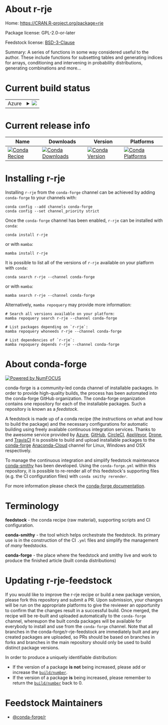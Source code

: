 About r-rje
===========

Home: https://CRAN.R-project.org/package=rje

Package license: GPL-2.0-or-later

Feedstock license: [BSD-3-Clause](https://github.com/conda-forge/r-rje-feedstock/blob/main/LICENSE.txt)

Summary: A series of functions in some way considered useful to the author.  These include functions for subsetting tables and generating indices for arrays, conditioning and intervening in probability distributions, generating combinations and more...

Current build status
====================


<table>
    
  <tr>
    <td>Azure</td>
    <td>
      <details>
        <summary>
          <a href="https://dev.azure.com/conda-forge/feedstock-builds/_build/latest?definitionId=4584&branchName=main">
            <img src="https://dev.azure.com/conda-forge/feedstock-builds/_apis/build/status/r-rje-feedstock?branchName=main">
          </a>
        </summary>
        <table>
          <thead><tr><th>Variant</th><th>Status</th></tr></thead>
          <tbody><tr>
              <td>linux_64_r_base4.1</td>
              <td>
                <a href="https://dev.azure.com/conda-forge/feedstock-builds/_build/latest?definitionId=4584&branchName=main">
                  <img src="https://dev.azure.com/conda-forge/feedstock-builds/_apis/build/status/r-rje-feedstock?branchName=main&jobName=linux&configuration=linux%20linux_64_r_base4.1" alt="variant">
                </a>
              </td>
            </tr><tr>
              <td>linux_64_r_base4.2</td>
              <td>
                <a href="https://dev.azure.com/conda-forge/feedstock-builds/_build/latest?definitionId=4584&branchName=main">
                  <img src="https://dev.azure.com/conda-forge/feedstock-builds/_apis/build/status/r-rje-feedstock?branchName=main&jobName=linux&configuration=linux%20linux_64_r_base4.2" alt="variant">
                </a>
              </td>
            </tr><tr>
              <td>osx_64_r_base4.1</td>
              <td>
                <a href="https://dev.azure.com/conda-forge/feedstock-builds/_build/latest?definitionId=4584&branchName=main">
                  <img src="https://dev.azure.com/conda-forge/feedstock-builds/_apis/build/status/r-rje-feedstock?branchName=main&jobName=osx&configuration=osx%20osx_64_r_base4.1" alt="variant">
                </a>
              </td>
            </tr><tr>
              <td>osx_64_r_base4.2</td>
              <td>
                <a href="https://dev.azure.com/conda-forge/feedstock-builds/_build/latest?definitionId=4584&branchName=main">
                  <img src="https://dev.azure.com/conda-forge/feedstock-builds/_apis/build/status/r-rje-feedstock?branchName=main&jobName=osx&configuration=osx%20osx_64_r_base4.2" alt="variant">
                </a>
              </td>
            </tr><tr>
              <td>win_64</td>
              <td>
                <a href="https://dev.azure.com/conda-forge/feedstock-builds/_build/latest?definitionId=4584&branchName=main">
                  <img src="https://dev.azure.com/conda-forge/feedstock-builds/_apis/build/status/r-rje-feedstock?branchName=main&jobName=win&configuration=win%20win_64_" alt="variant">
                </a>
              </td>
            </tr>
          </tbody>
        </table>
      </details>
    </td>
  </tr>
</table>

Current release info
====================

| Name | Downloads | Version | Platforms |
| --- | --- | --- | --- |
| [![Conda Recipe](https://img.shields.io/badge/recipe-r--rje-green.svg)](https://anaconda.org/conda-forge/r-rje) | [![Conda Downloads](https://img.shields.io/conda/dn/conda-forge/r-rje.svg)](https://anaconda.org/conda-forge/r-rje) | [![Conda Version](https://img.shields.io/conda/vn/conda-forge/r-rje.svg)](https://anaconda.org/conda-forge/r-rje) | [![Conda Platforms](https://img.shields.io/conda/pn/conda-forge/r-rje.svg)](https://anaconda.org/conda-forge/r-rje) |

Installing r-rje
================

Installing `r-rje` from the `conda-forge` channel can be achieved by adding `conda-forge` to your channels with:

```
conda config --add channels conda-forge
conda config --set channel_priority strict
```

Once the `conda-forge` channel has been enabled, `r-rje` can be installed with `conda`:

```
conda install r-rje
```

or with `mamba`:

```
mamba install r-rje
```

It is possible to list all of the versions of `r-rje` available on your platform with `conda`:

```
conda search r-rje --channel conda-forge
```

or with `mamba`:

```
mamba search r-rje --channel conda-forge
```

Alternatively, `mamba repoquery` may provide more information:

```
# Search all versions available on your platform:
mamba repoquery search r-rje --channel conda-forge

# List packages depending on `r-rje`:
mamba repoquery whoneeds r-rje --channel conda-forge

# List dependencies of `r-rje`:
mamba repoquery depends r-rje --channel conda-forge
```


About conda-forge
=================

[![Powered by
NumFOCUS](https://img.shields.io/badge/powered%20by-NumFOCUS-orange.svg?style=flat&colorA=E1523D&colorB=007D8A)](https://numfocus.org)

conda-forge is a community-led conda channel of installable packages.
In order to provide high-quality builds, the process has been automated into the
conda-forge GitHub organization. The conda-forge organization contains one repository
for each of the installable packages. Such a repository is known as a *feedstock*.

A feedstock is made up of a conda recipe (the instructions on what and how to build
the package) and the necessary configurations for automatic building using freely
available continuous integration services. Thanks to the awesome service provided by
[Azure](https://azure.microsoft.com/en-us/services/devops/), [GitHub](https://github.com/),
[CircleCI](https://circleci.com/), [AppVeyor](https://www.appveyor.com/),
[Drone](https://cloud.drone.io/welcome), and [TravisCI](https://travis-ci.com/)
it is possible to build and upload installable packages to the
[conda-forge](https://anaconda.org/conda-forge) [Anaconda-Cloud](https://anaconda.org/)
channel for Linux, Windows and OSX respectively.

To manage the continuous integration and simplify feedstock maintenance
[conda-smithy](https://github.com/conda-forge/conda-smithy) has been developed.
Using the ``conda-forge.yml`` within this repository, it is possible to re-render all of
this feedstock's supporting files (e.g. the CI configuration files) with ``conda smithy rerender``.

For more information please check the [conda-forge documentation](https://conda-forge.org/docs/).

Terminology
===========

**feedstock** - the conda recipe (raw material), supporting scripts and CI configuration.

**conda-smithy** - the tool which helps orchestrate the feedstock.
                   Its primary use is in the construction of the CI ``.yml`` files
                   and simplify the management of *many* feedstocks.

**conda-forge** - the place where the feedstock and smithy live and work to
                  produce the finished article (built conda distributions)


Updating r-rje-feedstock
========================

If you would like to improve the r-rje recipe or build a new
package version, please fork this repository and submit a PR. Upon submission,
your changes will be run on the appropriate platforms to give the reviewer an
opportunity to confirm that the changes result in a successful build. Once
merged, the recipe will be re-built and uploaded automatically to the
`conda-forge` channel, whereupon the built conda packages will be available for
everybody to install and use from the `conda-forge` channel.
Note that all branches in the conda-forge/r-rje-feedstock are
immediately built and any created packages are uploaded, so PRs should be based
on branches in forks and branches in the main repository should only be used to
build distinct package versions.

In order to produce a uniquely identifiable distribution:
 * If the version of a package **is not** being increased, please add or increase
   the [``build/number``](https://docs.conda.io/projects/conda-build/en/latest/resources/define-metadata.html#build-number-and-string).
 * If the version of a package **is** being increased, please remember to return
   the [``build/number``](https://docs.conda.io/projects/conda-build/en/latest/resources/define-metadata.html#build-number-and-string)
   back to 0.

Feedstock Maintainers
=====================

* [@conda-forge/r](https://github.com/conda-forge/r/)

